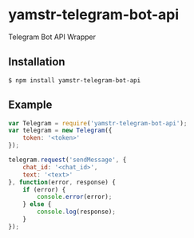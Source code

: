 # yamstr-telegram-bot-api

Telegram Bot API Wrapper

## Installation

```shell
$ npm install yamstr-telegram-bot-api
```

## Example

```javascript
var Telegram = require('yamstr-telegram-bot-api');
var telegram = new Telegram({
	token: '<token>'
});

telegram.request('sendMessage', {
	chat_id: '<chat_id>',
	text: '<text>'
}, function(error, response) {
	if (error) {
		console.error(error);
	} else {
		console.log(response);
	}
});
```